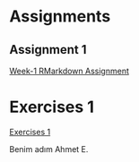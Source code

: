 # Assignments

## Assignment 1

[Week-1 RMarkdown Assignment](RMarkdown_HW-1.html)

# Exercises 1

[Exercises 1](Exercises_1.html)

Benim adım Ahmet E.
